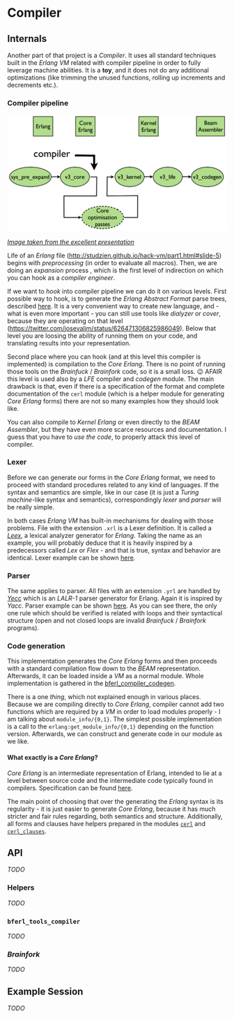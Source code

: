 # Compiler

## Internals

Another part of that project is a *Compiler*. It uses all standard techniques built in the *Erlang VM* related with compiler pipeline in order to fully leverage machine abilities. It is a **toy**, and it does not do any additional optimizations (like trimming the unused functions, rolling up increments and decrements etc.).

### Compiler pipeline

![Compiler pipeline](./images/compiler-pipeline.png)

[*Image taken from the excellent presentation*](http://www.erlang-factory.com/upload/presentations/523/EFSF2012-Implementinglanguages.pdf)

Life of an *Erlang* file (http://studzien.github.io/hack-vm/part1.html#slide-5) begins with *preprocessing* (in order to evaluate all macros). Then, we are doing an *expansion* process , which is the first level of indirection on which you can hook as a *compiler engineer*.

If we want to *hook* into compiler pipeline we can do it on various levels. First possible way to hook, is to generate the *Erlang Abstract Format* parse trees, described [here](http://www.erlang.org/doc/apps/erts/absform.html). It is a very convenient way to create new language, and - what is even more important - you can still use tools like *dialyzer* or *cover*, because they are operating on that level (https://twitter.com/josevalim/status/626471306825986049). Below that level you are loosing the ability of running them on your code, and translating results into your representation.

Second place where you can hook (and at this level this compiler is implemented) is compilation to the *Core Erlang*. There is no point of running those tools on the *Brainfuck* / *Brainfork* code, so it is a small loss. :wink: AFAIR this level is used also by a *LFE* compiler and *codegen* module. The main drawback is that, even if there is a specification of the format and complete documentation of the `cerl` module (which is a helper module for generating *Core Erlang* forms) there are not so many examples how they should look like.

You can also compile to *Kernel Erlang* or even directly to the *BEAM Assembler*, but they have even more scarce resources and documentation. I guess that you have to *use the code*, to properly attack this level of compiler.

### Lexer

Before we can generate our forms in the *Core Erlang* format, we need to proceed with standard procedures related to any kind of languages. If the syntax and semantics are simple, like in our case (it is just a *Turing machine*-like syntax and semantics), correspondingly *lexer* and *parser* will be really simple.

In both cases *Erlang VM* has built-in mechanisms for dealing with those problems. File with the extension `.xrl` is a Lexer definition. It is called a [*Leex*](http://erlang.org/doc/man/leex.html), a lexical analyzer generator for *Erlang*. Taking the name as an example, you will probably deduce that it is heavily inspired by a predecessors called *Lex* or *Flex* - and that is true, syntax and behavior are identical. Lexer example can be shown [here](../src/bferl_compiler_lexer_bf.xrl).

### Parser

The same applies to parser. All files with an extension `.yrl` are handled by [*Yecc*](http://erlang.org/doc/man/yecc.html) which is an *LALR-1* parser generator for Erlang. Again it is inspired by *Yacc*. Parser example can be shown [here](../src/bferl_compiler_parser_bf.yrl). As you can see there, the only one rule which should be verified is related with loops and their syntactical structure (open and not closed loops are invalid *Brainfuck* / *Brainfork* programs).

### Code generation

This implementation generates the *Core Erlang* forms and then proceeds with a standard compilation flow down to the *BEAM* representation. Afterwards, it can be loaded inside a *VM* as a normal module. Whole implementation is gathered in the [bferl_compiler_codegen](../src/bferl_compiler_codegen.erl).

There is a one *thing*, which not explained enough in various places. Because we are compiling directly to *Core Erlang*, compiler cannot add two functions which are required by a *VM* in order to load modules properly - I am talking about `module_info/{0,1}`. The simplest possible implementation is a call to the `erlang:get_module_info/{0,1}` depending on the function version. Afterwards, we can construct and generate code in our module as we like.

#### What exactly is a *Core Erlang*?

*Core Erlang* is an intermediate representation of Erlang, intended to lie at a level between source code and the intermediate code typically found in compilers. Specification can be found [here](https://www.it.uu.se/research/group/hipe/cerl/doc/core_erlang-1.0.3.pdf).

The main point of choosing that over the generating the *Erlang* syntax is its regularity - it is just easier to generate *Core Erlang*, because it has much stricter and fair rules regarding, both semantics and structure. Additionally, all forms and clauses have helpers prepared in the modules [`cerl`](http://erldocs.com/18.0/compiler/cerl.html) and [`cerl_clauses`](http://erldocs.com/18.0/compiler/cerl_clauses.html).

## API

*TODO*

### Helpers

*TODO*

### `bferl_tools_compiler`

*TODO*

### *Brainfork*

*TODO*

## Example Session

*TODO*
